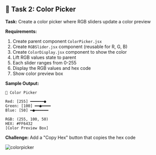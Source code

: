 ## 🎯 Task 2: Color Picker

**Task:** Create a color picker where RGB sliders update a color preview

**Requirements:**
1. Create parent component `ColorPicker.jsx`
2. Create `RGBSlider.jsx` component (reusable for R, G, B)
3. Create `ColorDisplay.jsx` component to show the color
4. Lift RGB values state to parent
5. Each slider ranges from 0-255
6. Display the RGB values and hex code
7. Show color preview box

**Sample Output:**
```
🎨 Color Picker

Red: [255] ━━━━━━●
Green: [100] ━━●━━━━
Blue: [50] ━●━━━━━━

RGB: (255, 100, 50)
HEX: #FF6432
[Color Preview Box]
```

**Challenge:** Add a "Copy Hex" button that copies the hex code

![colorpicker](https://github.com/user-attachments/assets/f9ab4d8b-6d43-4df6-ac66-b105e11bbfb4)